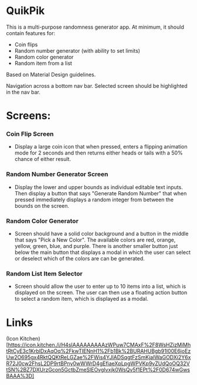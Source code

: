 # QuikPik

This is a multi-purpose randomness generator app.  At minimum, it should contain features for:
 - Coin flips
 - Random number generator (with ability to set limits)
 - Random color generator
 - Random item from a list

Based on Material Design guidelines.

Navigation across a bottom nav bar.  Selected screen should be highlighted in the nav bar.

# Screens:

### Coin Flip Screen
 - Display a large coin icon that when pressed, enters a flipping animation mode for 2 seconds and then returns either heads or tails with a 50% chance of either result.

### Random Number Generator Screen
 - Display the lower and upper bounds as individual editable text inputs.  Then display a button that says "Generate Random Number" that when pressed immediately displays a random integer from between the bounds on the screen.

### Random Color Generator
 - Screen should have a solid color background and a button in the middle that says "Pick a New Color".  The available colors are red, orange, yellow, green, blue, and purple.  There is another smaller button just below the main button that displays a modal in which the user can select or deselect which of the colors are can be generated.

### Random List Item Selector
 - Screen should allow the user to enter up to 10 items into a list, which is displayed on the screen.  The user can then use a floating action button to select a random item, which is displayed as a modal.

 # Links
 (Icon Kitchen)[https://icon.kitchen./i/H4sIAAAAAAAAAzWPuw7CMAxF%2F8WsHZizMiMhtRtCyE3c1KrblDxAqOq%2FkwTIENnH1%2Fb1Bk%2BURAHUBgb91I00E6joEzUw2O695gx4RktQQKtReLGZae%2FWis4YJlADSqgtFzSmKjaIWaGODXi2Y6xR72J0cw2FhsL2DP9rtBPny0wWWrD4gEfiaeXpLpgWPVKp9vZUdQoOQ32VtSN%2BZ7DXUrzGcon5GctbZmeSlEOvgIvxjk0WsQv5f1EPt%2F0D674wGwsBAAA%3D]